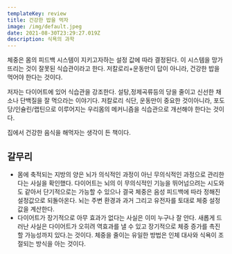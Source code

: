 ```yaml
---
templateKey: review
title: 건강한 밥을 먹자
image: /img/default.jpeg
date: 2021-08-30T23:29:27.019Z
description: 식욕의 과학
---
```



체중은 몸의 피드백 시스템이 지키고자하는 설정 값에 따라 결정된다. 이 시스템을 망가뜨리는 것이 잘못된 식습관이라고 한다. 저칼로리+운동만이 답이 아니라, 건강한 밥을 먹어야 한다는 것이다.

저자는 다이어트에 있어 식습관을 강조한다. 설탕,정제곡류등의 당을 줄이고 신선한 채소나 단백질을 잘 먹으라는 이야기다. 저칼로리 식단, 운동만이 중요한 것이아니라, 포도당/인슐린/랩틴으로 이루어지는 우리몸의 메커니즘을 식습관으로 개선해야 한다는 것이다.

집에서 건강한 음식을 해먹자는 생각이 든 책이다.

## 갈무리

* 몸에 축적되는 지방의 양은 뇌가 의식적인 과정이 아닌 무의식적인 과정으로 관리한다는 사실을 확인했다. 다이어트는 뇌의 이 무의식적인 기능을 뛰어넘으려는 시도와도 같아서 단기적으로는 가능할 수 있으나 결국 체중은 음성 피드백에 따라 정해진 설정값으로 되돌아온다. 뇌는 주변 환경과 과거 그리고 유전자를 토대로 체중 설정값을 계산한다.
* 다이어트가 장기적으로 아무 효과가 없다는 사실은 이미 누구나 잘 안다. 새롭게 드러난 사실은 다이어트가 오히려 역효과를 낼 수 있고 장기적으로 체중 증가를 촉진할 가능성까지 있다.는 것이다. 체중을 줄이는 유일한 방법은 인체 대사와 식욕이 조절되는 방식을 아는 것이다.